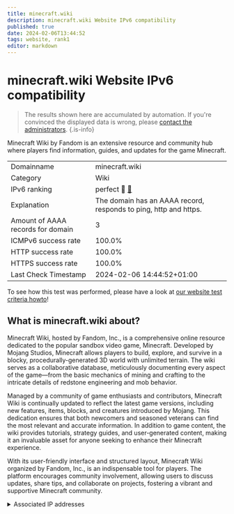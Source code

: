 ```yaml
---
title: minecraft.wiki
description: minecraft.wiki Website IPv6 compatibility
published: true
date: 2024-02-06T13:44:52
tags: website, rank1
editor: markdown
---
```


# minecraft.wiki Website IPv6 compatibility

> The results shown here are accumulated by automation. If you're convinced the displayed data is wrong, please [contact the administrators](/howto/chat). 
{.is-info}

Minecraft Wiki by Fandom is an extensive resource and community hub where players find information, guides, and updates for the game Minecraft.


|   |   |
| - | - |
| Domainname | minecraft.wiki
| Category | Wiki |
| IPv6 ranking | perfect :1st_place_medal: [🔗](/howto/ranking) |
| Explanation | The domain has an AAAA record, responds to ping, http and https. |
| Amount of AAAA records for domain | 3 |
| ICMPv6 success rate | 100.0%|
| HTTP success rate | 100.0% |
| HTTPS success rate | 100.0% |
| Last Check Timestamp | 2024-02-06 14:44:52+01:00 |

To see how this test was performed, please have a look at [our website test criteria howto](/howto/testcriteria/website)!


## What is minecraft.wiki about?
Minecraft Wiki, hosted by Fandom, Inc., is a comprehensive online resource dedicated to the popular sandbox video game, Minecraft. Developed by Mojang Studios, Minecraft allows players to build, explore, and survive in a blocky, procedurally-generated 3D world with unlimited terrain. The wiki serves as a collaborative database, meticulously documenting every aspect of the game—from the basic mechanics of mining and crafting to the intricate details of redstone engineering and mob behavior.

Managed by a community of game enthusiasts and contributors, Minecraft Wiki is continually updated to reflect the latest game versions, including new features, items, blocks, and creatures introduced by Mojang. This dedication ensures that both newcomers and seasoned veterans can find the most relevant and accurate information. In addition to game content, the wiki provides tutorials, strategy guides, and user-generated content, making it an invaluable asset for anyone seeking to enhance their Minecraft experience.

With its user-friendly interface and structured layout, Minecraft Wiki organized by Fandom, Inc., is an indispensable tool for players. The platform encourages community involvement, allowing users to discuss updates, share tips, and collaborate on projects, fostering a vibrant and supportive Minecraft community.



<details>
<summary>Associated IP addresses</summary>

2606:4700:20::ac43:486a

2606:4700:20::681a:66b

2606:4700:20::681a:76b

</details>
